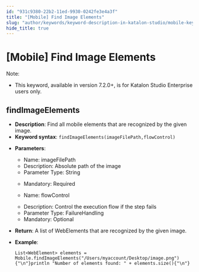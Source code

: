 ```yaml
---
id: "931c9380-22b2-11ed-9930-0242fe3e4a3f"
title: "[Mobile] Find Image Elements"
slug: "author/keywords/keyword-description-in-katalon-studio/mobile-keywords/mobile-find-image-elements"
hide_title: true
---
```


# <a id="id_0" class="anchor_top_offset"/><a id="ariaid-title1" class="anchor_top_offset"/>[Mobile] Find Image Elements

              
<div xmlns="http://www.w3.org/1999/xhtml" className="note note note_note" id="id_0__id"><span className="note__title">Note:</span> 
  <ul className="ul"><li className="li"><p className="p">This keyword, available in version 7.2.0+, is for Katalon Studio
        Enterprise users only.</p></li></ul></div>
      

## <a id="id_0__id_1" class="anchor_top_offset"/>findImageElements

              
<ul xmlns="http://www.w3.org/1999/xhtml" className="ul"><li className="li">     <strong className="ph b">Description</strong>: Find all mobile elements that are     recognized by the given image.</li><li className="li">     <strong className="ph b">Keyword syntax</strong>:     <code className="ph codeph">findImageElements(imageFilePath,flowControl)</code>   </li><li className="li">     <p className="p">       <strong className="ph b">Parameters</strong>:</p>     <ul className="ul"><li className="li">Name: imageFilePath</li><li className="li">Description: Absolute path of the image</li><li className="li">Parameter Type: String</li><li className="li">         <p className="p">Mandatory: Required</p>       </li><li className="li">         <p className="p">Name: flowControl</p>       </li><li className="li">Description: Control the execution flow if the step fails</li><li className="li">Parameter Type: FailureHandling</li><li className="li">Mandatory: Optional</li></ul>   </li><li className="li">     <p className="p">       <strong className="ph b">Return</strong>: A list of WebElements that are       recognized by the given image.</p>   </li><li className="li">     <p className="p">       <strong className="ph b">Example</strong>:</p>     <pre className="pre codeblock"><code>List&lt;WebElement&gt; elements = Mobile.findImageElements("/Users/myaccount/Desktop/image.png"){"\n"}println "Number of elements found: " + elements.size(){"\n"}</code></pre>   </li></ul> 
      

